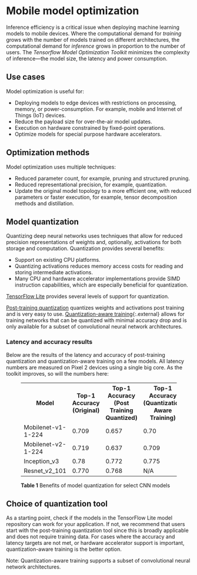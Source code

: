 # Mobile model optimization

Inference efficiency is a critical issue when deploying machine learning
models to mobile devices. Where the computational demand for *training*
grows with the number of models trained on different architectures, the
computational demand for *inference* grows in proportion to the number of
users. The *Tensorflow Model Optimization Toolkit* minimizes the complexity
of inference—the model size, the latency and power consumption.


## Use cases

Model optimization is useful for:

* Deploying models to edge devices with restrictions on processing, memory, or power-consumption.
  For example, mobile and Internet of Things (IoT) devices.
* Reduce the payload size for over-the-air model updates.
* Execution on hardware constrained by fixed-point operations.
* Optimize models for special purpose hardware accelerators.


## Optimization methods

Model optimization uses multiple techniques:

* Reduced parameter count, for example, pruning and structured pruning.
* Reduced representational precision, for example, quantization.
* Update the original model topology to a more efficient one, with reduced parameters or faster execution, for example, tensor decomposition methods and distillation.

## Model quantization

Quantizing deep neural networks uses techniques that allow for reduced precision
representations of weights and, optionally, activations for both storage and
computation. Quantization provides several benefits:

* Support on existing CPU platforms.
* Quantizing activations reduces memory access costs for reading and storing intermediate activations.
* Many CPU and hardware accelerator implementations provide SIMD instruction capabilities, which are especially beneficial for quantization.

[TensorFlow Lite](../mobile/tflite) provides several levels of support for quantization. 

[Post-training quantization](post_training_quantization.md) quantizes weights and activations post training and is very easy to use.
[Quantization-aware training](https://github.com/tensorflow/tensorflow/blob/master/tensorflow/contrib/quantize/README.md){:.external} allows for training networks that can be quantized with minimal accuracy drop and is only available
for a subset of convolutional neural network architectures.


### Latency and accuracy results

Below are the results of the latency and accuracy of post-training quantization and
quantization-aware training on a few models. All latency numbers are measured on
Pixel&nbsp;2 devices using a single big core. As the toolkit improves, so will the numbers here:

<figure>
  <table>
    <tr>
      <th>Model</th>
      <th>Top-1 Accuracy (Original) </th>
      <th>Top-1 Accuracy (Post Training Quantized) </th>
      <th>Top-1 Accuracy (Quantization Aware Training) </th>
      <th>Latency (Original) (ms) </th>
      <th>Latency (Post Training Quantized) (ms) </th>
      <th>Latency (Quantization Aware Training) (ms) </th>
      <th> Size (Original) (MB)</th>
      <th> Size (Optimized) (MB)</th>
    </tr>
    <tr><td>Mobilenet-v1-1-224</td><td>0.709</td><td>0.657</td><td>0.70</td>
      <td>180</td><td>145</td><td>80.2</td><td>16.9</td><td>4.3</td></tr>
    <tr><td>Mobilenet-v2-1-224</td><td>0.719</td><td>0.637</td><td>0.709</td>
      <td>117</td><td>121</td><td>80.3</td><td>14</td><td>3.6</td></tr>
   <tr><td>Inception_v3</td><td>0.78</td><td>0.772</td><td>0.775</td>
      <td>1585</td><td>1187</td><td>637</td><td>95.7</td><td>23.9</td></tr>
   <tr><td>Resnet_v2_101</td><td>0.770</td><td>0.768</td><td>N/A</td>
      <td>3973</td><td>2868</td><td>N/A</td><td>178.3</td><td>44.9</td></tr>
 </table>
  <figcaption>
    <b>Table 1</b> Benefits of model quantization for select CNN models
  </figcaption>
</figure>

## Choice of quantization tool

As a starting point, check if the models in the TensorFlow Lite model repository can work for
your application. If not, we recommend that users start with the post-training quantization tool
since this is broadly applicable and does not require training data. For cases where the accuracy
and latency targets are not met, or hardware accelerator support is important, quantization-aware
training is the better option.
 
Note: Quantization-aware training supports a subset of convolutional neural network architectures.
